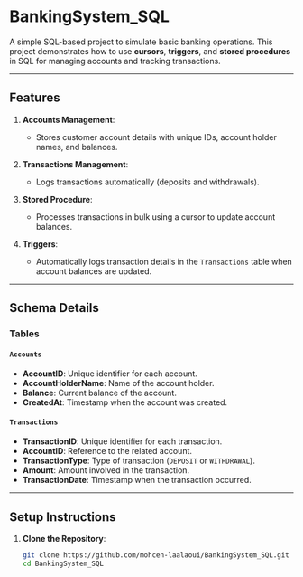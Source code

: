 # BankingSystem_SQL

A simple SQL-based project to simulate basic banking operations. This project demonstrates how to use **cursors**, **triggers**, and **stored procedures** in SQL for managing accounts and tracking transactions.

---

## Features

1. **Accounts Management**: 
   - Stores customer account details with unique IDs, account holder names, and balances.

2. **Transactions Management**:
   - Logs transactions automatically (deposits and withdrawals).

3. **Stored Procedure**:
   - Processes transactions in bulk using a cursor to update account balances.

4. **Triggers**:
   - Automatically logs transaction details in the `Transactions` table when account balances are updated.

---

## Schema Details

### Tables

#### `Accounts`
- **AccountID**: Unique identifier for each account.
- **AccountHolderName**: Name of the account holder.
- **Balance**: Current balance of the account.
- **CreatedAt**: Timestamp when the account was created.

#### `Transactions`
- **TransactionID**: Unique identifier for each transaction.
- **AccountID**: Reference to the related account.
- **TransactionType**: Type of transaction (`DEPOSIT` or `WITHDRAWAL`).
- **Amount**: Amount involved in the transaction.
- **TransactionDate**: Timestamp when the transaction occurred.

---

## Setup Instructions

1. **Clone the Repository**:
   ```bash
   git clone https://github.com/mohcen-laalaoui/BankingSystem_SQL.git
   cd BankingSystem_SQL
